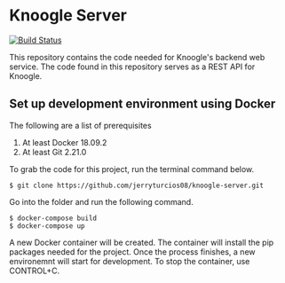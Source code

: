 # Knoogle Server

[![Build Status](https://travis-ci.com/jerryturcios08/knoogle-server.svg?token=PEjeVcsaSqBvcdxUqKgr&branch=master)](https://travis-ci.com/jerryturcios08/knoogle-server)

This repository contains the code needed for Knoogle's backend web service.
The code found in this repository serves as a REST API for Knoogle.

## Set up development environment using Docker

The following are a list of prerequisites

1. At least Docker 18.09.2
2. At least Git 2.21.0

To grab the code for this project, run the terminal command below.

```
$ git clone https://github.com/jerryturcios08/knoogle-server.git
```

Go into the folder and run the following command.

```
$ docker-compose build
$ docker-compose up
```

A new Docker container will be created. The container will install the pip
packages needed for the project. Once the process finishes, a new environemnt
will start for development. To stop the container, use CONTROL+C.
